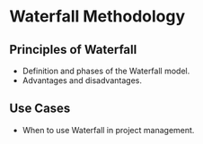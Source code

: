 # Waterfall Methodology

## Principles of Waterfall
- Definition and phases of the Waterfall model.
- Advantages and disadvantages.

## Use Cases
- When to use Waterfall in project management.
